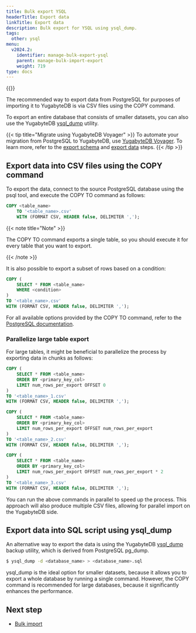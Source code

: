 ```yaml
---
title: Bulk export YSQL
headerTitle: Export data
linkTitle: Export data
description: Bulk export for YSQL using ysql_dump.
tags:
  other: ysql
menu:
  v2024.2:
    identifier: manage-bulk-export-ysql
    parent: manage-bulk-import-export
    weight: 719
type: docs
---
```


{{<api-tabs>}}

The recommended way to export data from PostgreSQL for purposes of importing it to YugabyteDB is via CSV files using the COPY command.

To export an entire database that consists of smaller datasets, you can also use the YugabyteDB [ysql_dump](../../../admin/ysql-dump/) utility.

{{< tip title="Migrate using YugabyteDB Voyager" >}}
To automate your migration from PostgreSQL to YugabyteDB, use [YugabyteDB Voyager](/stable/yugabyte-voyager/). To learn more, refer to the [export schema](/stable/yugabyte-voyager/migrate/migrate-steps/#export-schema) and [export data](/stable/yugabyte-voyager/migrate/migrate-steps/#export-data) steps.
{{< /tip >}}

## Export data into CSV files using the COPY command

To export the data, connect to the source PostgreSQL database using the psql tool, and execute the COPY TO command as follows:

```sql
COPY <table_name>
    TO '<table_name>.csv'
    WITH (FORMAT CSV, HEADER false, DELIMITER ',');
```

{{< note title="Note" >}}

The COPY TO command exports a single table, so you should execute it for every table that you want to export.

{{< /note >}}

It is also possible to export a subset of rows based on a condition:

```sql
COPY (
    SELECT * FROM <table_name>
    WHERE <condition>
)
TO '<table_name>.csv'
WITH (FORMAT CSV, HEADER false, DELIMITER ',');
```

For all available options provided by the COPY TO command, refer to the [PostgreSQL documentation](https://www.postgresql.org/docs/11/sql-copy.html).

### Parallelize large table export

For large tables, it might be beneficial to parallelize the process by exporting data in chunks as follows:

```sql
COPY (
    SELECT * FROM <table_name>
    ORDER BY <primary_key_col>
    LIMIT num_rows_per_export OFFSET 0
)
TO '<table_name>_1.csv'
WITH (FORMAT CSV, HEADER false, DELIMITER ',');
```

```sql
COPY (
    SELECT * FROM <table_name>
    ORDER BY <primary_key_col>
    LIMIT num_rows_per_export OFFSET num_rows_per_export
)
TO '<table_name>_2.csv'
WITH (FORMAT CSV, HEADER false, DELIMITER ',');
```

```sql
COPY (
    SELECT * FROM <table_name>
    ORDER BY <primary_key_col>
    LIMIT num_rows_per_export OFFSET num_rows_per_export * 2
)
TO '<table_name>_3.csv'
WITH (FORMAT CSV, HEADER false, DELIMITER ',');
```

You can run the above commands in parallel to speed up the process. This approach will also produce multiple CSV files, allowing for parallel import on the YugabyteDB side.

## Export data into SQL script using ysql_dump

An alternative way to export the data is using the YugabyteDB [ysql_dump](../../../admin/ysql-dump/) backup utility, which is derived from PostgreSQL pg_dump.

```sh
$ ysql_dump -d <database_name> > <database_name>.sql
```

ysql_dump is the ideal option for smaller datasets, because it allows you to export a whole database by running a single command. However, the COPY command is recommended for large databases, because it significantly enhances the performance.

## Next step

- [Bulk import](../bulk-import-ysql/)
